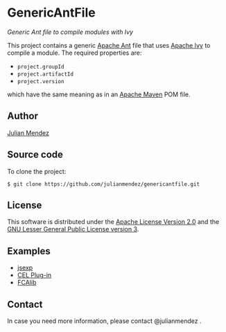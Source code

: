 # GenericAntFile

*Generic Ant file to compile modules with Ivy*

This project contains a generic [Apache Ant](http://ant.apache.org/) file that uses [Apache Ivy](http://ant.apache.org/ivy/) to compile a module. The required properties are:
* `project.groupId`
* `project.artifactId`
* `project.version`

which have the same meaning as in an [Apache Maven](http://maven.apache.org/) POM file.


## Author

[Julian Mendez](http://lat.inf.tu-dresden.de/~mendez/)


## Source code

To clone the project:
```
$ git clone https://github.com/julianmendez/genericantfile.git
```


## License

This software is distributed under the [Apache License Version 2.0](http://www.apache.org/licenses/LICENSE-2.0.txt) and the [GNU Lesser General Public License version 3](http://www.gnu.org/licenses/lgpl-3.0.txt).


## Examples
* [jsexp](https://github.com/julianmendez/jsexp/tree/master/jsexp)
* [CEL Plug-in](https://github.com/julianmendez/cel/tree/master/cel-plugin)
* [FCAlib](https://github.com/julianmendez/fcalib/tree/master/contrib) 


## Contact

In case you need more information, please contact @julianmendez .


